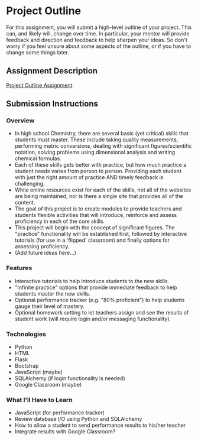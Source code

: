 # Project Outline
For this assignment, you will submit a high-level outline of your project. This can, and likely will, change over time. In particular, your mentor will provide feedback and direction and feedback to help sharpen your ideas. So don't worry if you feel unsure about some aspects of the outline, or if you have to change some things later.

## Assignment Description
[Project Outline Assignment](https://education.launchcode.org/liftoff/assignments/project-outline/)

## Submission Instructions

### Overview
 - In high school Chemistry, there are several basic (yet critical) skills that students must master.  These include taking quality measurements, performing metric conversions, dealing with significant figures/scientific notation, solving problems using dimensional analysis and writing chemical formulas.
 - Each of these skills gets better with practice, but how much practice a student needs varies from person to person.  Providing each student with just the right amount of practice AND timely feedback is challenging.
 - While online resources exist for each of the skills, not all of the websites are being maintained, nor is there a single site that provides all of the content.
 - The goal of this project is to create modules to provide teachers and students flexible activities that will introduce, reinforce and assess proficiency in each of the core skills.
 - This project will begin with the concept of significant figures.  The "practice" functionality will be established first, followed by interactive tutorials (for use in a 'flipped' classroom) and finally options for assessing proficiency.
 - (Add future ideas here...)
### Features
 - Interactive tutorials to help introduce students to the new skills.
 - "Infinite practice" options that provide immediate feedback to help students master the new skills.
 - Optional performance tracker (e.g. "80% proficient") to help students gauge their level of mastery.
 - Optional homework setting to let teachers assign and see the results of student work (will require login and/or messaging functionality).
### Technologies
 - Python
 - HTML
 - Flask
 - Bootstrap
 - JavaScript (maybe)
 - SQLAlchemy (if login functionality is needed)
 - Google Classroom (maybe)

### What I'll Have to Learn
 - JavaScript (for performance tracker)
 - Review database I/O using Python and SQLAlchemy
 - How to allow a student to send performance results to his/her teacher
 - Integrate results with Google Classroom?

